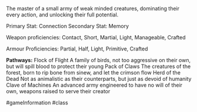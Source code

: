 The master of a small army of weak minded creatures, dominating their every action, and unlocking their full potential.

Primary Stat: Connection
Secondary Stat: Memory

Weapon proficiencies: Contact, Short, Martial, Light, Manageable, Crafted

Armour Proficiencies: Partial, Half, Light, Primitive, Crafted

**Pathways:**
Flock of Flight
	A family of birds, not too aggressive on their own, but will spill blood to protect their young
Pack of Claws
	The creatures of the forest, born to rip bone from sinew, and let the crimson flow
Herd of the Dead
	Not as animalistic as their counterparts, but just as devoid of humanity
Clave of Machines
	An advanced army engineered to have no will of their own, weapons raised to serve their creator

#gameInformation #class